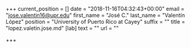 +++
current_position = []
date = "2018-11-16T04:32:43+00:00"
email = "jose.valentin16@upr.edu"
first_name = "José C."
last_name = "Valentín López"
position = "University of Puerto Rico at Cayey"
suffix = ""
title = "lopez.valetin.jose.md"
[lab]
text = ""
url = ""

+++
